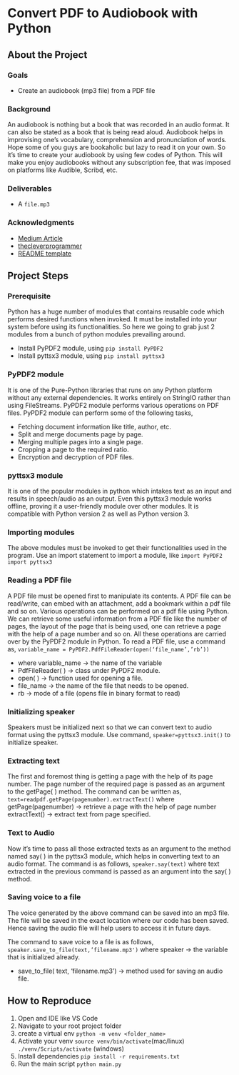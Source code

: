 # Convert PDF to Audiobook with Python
## About the Project
### Goals
- Create an audiobook (mp3 file) from a PDF file

### Background
An audiobook is nothing but a book that was recorded in an audio format. It can also be stated as a book that is being read aloud. Audiobook helps in improvising one’s vocabulary, comprehension and pronunciation of words. Hope some of you guys are bookaholic but lazy to read it on your own. So it’s time to create your audiobook by using few codes of Python. This will make you enjoy audiobooks without any subscription fee, that was imposed on platforms like Audible, Scribd, etc.
### Deliverables
- A `file.mp3`

### Acknowledgments
- [Medium Article](https://medium.com/analytics-vidhya/easy-way-to-build-an-audiobook-using-python-20fc7d6fb1af)
- [thecleverprogrammer](https://thecleverprogrammer.com/2020/10/22/create-an-audiobook-with-python/)
- [README template](https://github.com/ThompsonBethany01/Best-Practice)

## Project Steps
### Prerequisite
Python has a huge number of modules that contains reusable code which performs desired functions when invoked. It must be installed into your system before using its functionalities. So here we going to grab just 2 modules from a bunch of python modules prevailing around.
- Install PyPDF2 module, using
`pip install PyPDF2`
- Install pyttsx3 module, using
`pip install pyttsx3`

### PyPDF2 module
It is one of the Pure-Python libraries that runs on any Python platform without any external dependencies. It works entirely on StringIO rather than using FileStreams. PyPDF2 module performs various operations on PDF files. PyPDF2 module can perform some of the following tasks,
- Fetching document information like title, author, etc.
- Split and merge documents page by page.
- Merging multiple pages into a single page.
- Cropping a page to the required ratio.
- Encryption and decryption of PDF files.

### pyttsx3 module
It is one of the popular modules in python which intakes text as an input and results in speech/audio as an output. Even this pyttsx3 module works offline, proving it a user-friendly module over other modules. It is compatible with Python version 2 as well as Python version 3.

### Importing modules
The above modules must be invoked to get their functionalities used in the program. Use an import statement to import a module, like
`import PyPDF2`
`import pyttsx3`

### Reading a PDF file
A PDF file must be opened first to manipulate its contents. A PDF file can be read/write, can embed with an attachment, add a bookmark within a pdf file and so on. Various operations can be performed on a pdf file using Python. We can retrieve some useful information from a PDF file like the number of pages, the layout of the page that is being used, one can retrieve a page with the help of a page number and so on. All these operations are carried over by the PyPDF2 module in Python.
To read a PDF file, use a command as,
`variable_name = PyPDF2.PdfFileReader(open(‘file_name’,’rb’))`
- where variable_name → the name of the variable
- PdfFileReader( ) → class under PyPDF2 module.
- open( ) → function used for opening a file.
- file_name → the name of the file that needs to be opened.
- rb → mode of a file (opens file in binary format to read)

### Initializing speaker
Speakers must be initialized next so that we can convert text to audio format using the pyttsx3 module. Use command,
`speaker=pyttsx3.init()`
to initialize speaker.

### Extracting text
The first and foremost thing is getting a page with the help of its page number. The page number of the required page is passed as an argument to the getPage( ) method.
The command can be written as,
`text=readpdf.getPage(pagenumber).extractText()`
where getPage(pagenumber) → retrieve a page with the help of page number
extractText() → extract text from page specified.

### Text to Audio
Now it’s time to pass all those extracted texts as an argument to the method named say( ) in the pyttsx3 module, which helps in converting text to an audio format. The command is as follows,
`speaker.say(text)`
where text extracted in the previous command is passed as an argument into the say( ) method.

### Saving voice to a file
The voice generated by the above command can be saved into an mp3 file. The file will be saved in the exact location where our code has been saved. Hence saving the audio file will help users to access it in future days.

The command to save voice to a file is as follows,
`speaker.save_to_file(text,’filename.mp3')`
where speaker → the variable that is initialized already.
- save_to_file( text, ‘filename.mp3’) → method used for saving an audio file.

## How to Reproduce
1. Open and IDE like VS Code
1. Navigate to your root project folder
1. create a virtual env `python -m venv <folder_name>`
1. Activate your venv `source venv/bin/activate`(mac/linux) `./venv/Scripts/activate` (windows)
1. Install dependencies `pip install -r requirements.txt`
1. Run the main script `python main.py`